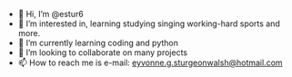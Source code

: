 - 👋 Hi, I’m @estur6
- 👀 I’m interested in, learning studying singing working-hard sports and more.
- 🌱 I’m currently learning coding and python
- 💞️ I’m looking to collaborate on many projects
- 📫 How to reach me is e-mail: eyvonne.g.sturgeonwalsh@hotmail.com 

<!---
estur6/estur6 is a ✨ special ✨ repository because its `README.md` (this file) appears on your GitHub profile.
You can click the Preview link to take a look at your changes.
--->
